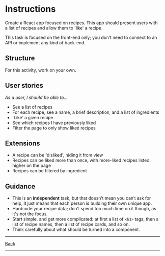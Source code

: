 # Instructions  

Create a React app focused on recipes. This app should present users with a list of recipes and allow them to 'like' a recipe.

This task is focused on the front-end only; you don't need to connect to an API or implement any kind of back-end.

## Structure

For this activity, work on your own.

## User stories

*As a user, I should be able to…*

- See a list of recipes
- For each recipe, see a name, a brief description, and a list of ingredients
- 'Like' a given recipe
- See which recipes I have previously liked
- Filter the page to only show liked recipes

## Extensions

- A recipe can be 'disliked', hiding it from view
- Recipes can be liked more than once, with more-liked recipes listed higher on the page
- Recipes can be filtered by ingredient

## Guidance

- This is an **independent** task, but that doesn’t mean you can’t ask for help; it just means that each person is building their own unique app.
- Hardcode your recipe data; don't spend too much time on it though, as it's not the focus.
- Start simple, and get more complicated: at first a list of `<h1>` tags, then a list of recipe names, then a list of recipe cards, and so on.
- Think carefully about what should be turned into a component.

---

[Back](./README.md)

---
